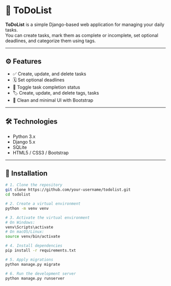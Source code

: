 # 📝 ToDoList

**ToDoList** is a simple Django-based web application for managing your daily tasks.  
You can create tasks, mark them as complete or incomplete, set optional deadlines, and categorize them using tags.

---

## ⚙️ Features

- ✅ Create, update, and delete tasks
- 🗓 Set optional deadlines
- 🔁 Toggle task completion status
- 🏷 Create, update, and delete tags, tasks
- 🎨 Clean and minimal UI with Bootstrap

---

## 🛠 Technologies

- Python 3.x
- Django 5.x
- SQLite
- HTML5 / CSS3 / Bootstrap

---

## 🚀 Installation

```bash
# 1. Clone the repository
git clone https://github.com/your-username/todolist.git
cd todolist

# 2. Create a virtual environment
python -m venv venv

# 3. Activate the virtual environment
# On Windows:
venv\Scripts\activate
# On macOS/Linux:
source venv/bin/activate

# 4. Install dependencies
pip install -r requirements.txt

# 5. Apply migrations
python manage.py migrate

# 6. Run the development server
python manage.py runserver
